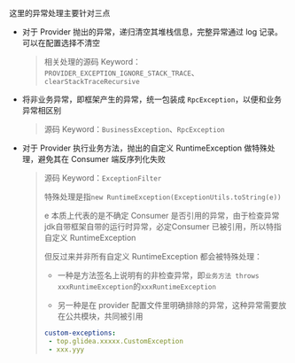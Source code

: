 这里的异常处理主要针对三点

* 对于 Provider 抛出的异常，递归清空其堆栈信息，完整异常通过 log 记录。可以在配置选择不清空

  > 相关处理的源码 Keyword：`PROVIDER_EXCEPTION_IGNORE_STACK_TRACE`、`clearStackTraceRecursive`

* 将非业务异常，即框架产生的异常，统一包装成 `RpcException`，以便和业务异常相区别

  >源码 Keyword：`BusinessException`、`RpcException`

* 对于 Provider 执行业务方法，抛出的自定义 RuntimeException 做特殊处理，避免其在 Consumer 端反序列化失败

  >源码 Keyword：`ExceptionFilter`
  >
  >特殊处理是指`new RuntimeException(ExceptionUtils.toString(e))`
  >
  >e 本质上代表的是不确定 Consumer 是否引用的异常，由于检查异常jdk自带框架自带的运行时异常，必定Consumer 已被引用，所以特指自定义 RuntimeException
  >
  >但反过来并非所有自定义 RuntimeException 都会被特殊处理：
  >
  >* 一种是方法签名上说明有的非检查异常，即`业务方法 throws xxxRuntimeException`的`xxxRuntimeException`
  >
  >* 另一种是在 provider 配置文件里明确排除的异常，这种异常需要放在公共模块，共同被引用
  >
  >  ```yaml
  >  custom-exceptions:
  >   - top.glidea.xxxxx.CustomException
  >   - xxx.yyy
  >  ```
